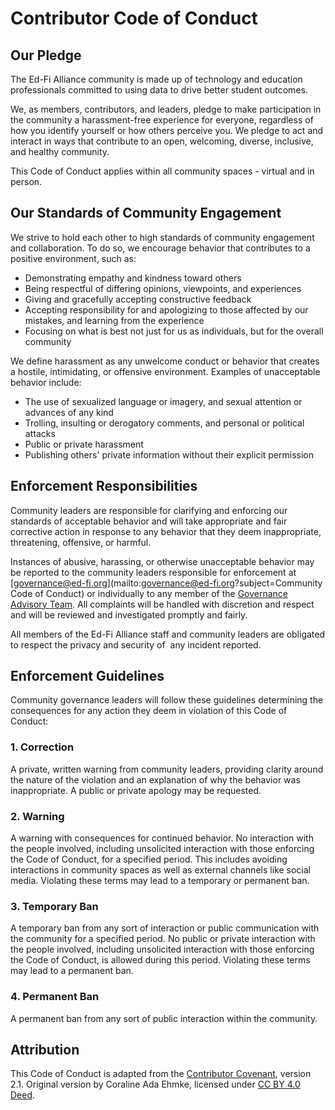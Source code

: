 # Contributor Code of Conduct

## Our Pledge

The Ed-Fi Alliance community is made up of technology and education
professionals committed to using data to drive better student outcomes.

We, as members, contributors, and leaders, pledge to make participation in the
community a harassment-free experience for everyone, regardless of how you
identify yourself or how others perceive you. We pledge to act and interact in
ways that contribute to an open, welcoming, diverse, inclusive, and healthy
community.

This Code of Conduct applies within all community spaces - virtual and in
person.

## Our Standards of Community Engagement

We strive to hold each other to high standards of community engagement and
collaboration. To do so, we encourage behavior that contributes to a positive
environment, such as:

* Demonstrating empathy and kindness toward others
* Being respectful of differing opinions, viewpoints, and experiences
* Giving and gracefully accepting constructive feedback
* Accepting responsibility for and apologizing to those affected by our
  mistakes, and learning from the experience
* Focusing on what is best not just for us as individuals, but for the overall
  community

We define harassment as any unwelcome conduct or behavior that creates a
hostile, intimidating, or offensive environment. Examples of unacceptable
behavior include:

* The use of sexualized language or imagery, and sexual attention or advances of
  any kind
* Trolling, insulting or derogatory comments, and personal or political attacks
* Public or private harassment
* Publishing others' private information without their explicit permission

## Enforcement Responsibilities

Community leaders are responsible for clarifying and enforcing our standards of
acceptable behavior and will take appropriate and fair corrective action in
response to any behavior that they deem inappropriate, threatening, offensive,
or harmful.

Instances of abusive, harassing, or otherwise unacceptable behavior may be
reported to the community leaders responsible for enforcement at
[governance@ed-fi.org](mailto:governance@ed-fi.org?subject=Community Code of
Conduct) or individually to any member of the
[Governance Advisory Team](https://www.ed-fi.org/community/). All complaints
will be handled with discretion and respect and will be reviewed and
investigated promptly and fairly.

All members of the Ed-Fi Alliance staff and community leaders are obligated to
respect the privacy and security of  any incident reported.

## Enforcement Guidelines

Community governance leaders will follow these guidelines determining the
consequences for any action they deem in violation of this Code of Conduct:

### 1. Correction

A private, written warning from community leaders, providing clarity around the
nature of the violation and an explanation of why the behavior was
inappropriate. A public or private apology may be requested.

### 2. Warning

A warning with consequences for continued behavior. No interaction with the
people involved, including unsolicited interaction with those enforcing the Code
of Conduct, for a specified period. This includes avoiding interactions in
community spaces as well as external channels like social media. Violating these
terms may lead to a temporary or permanent ban.

### 3. Temporary Ban

A temporary ban from any sort of interaction or public communication with the
community for a specified period. No public or private interaction with the
people involved, including unsolicited interaction with those enforcing the Code
of Conduct, is allowed during this period. Violating these terms may lead to a
permanent ban.

### 4. Permanent Ban

A permanent ban from any sort of public interaction within the community.

## Attribution

This Code of Conduct is adapted from the
[Contributor Covenant](https://www.contributor-covenant.org/version/2/1/code_of_conduct.html),
version 2.1. Original version by Coraline Ada Ehmke, licensed
under [CC BY 4.0 Deed](https://creativecommons.org/licenses/by/4.0/deed.en).
